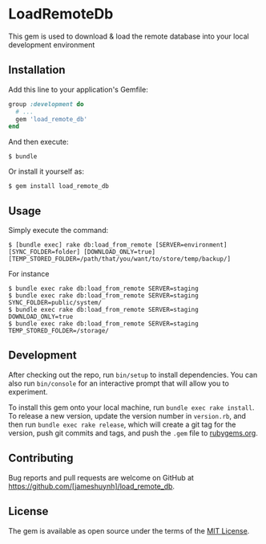 # LoadRemoteDb

This gem is used to download & load the remote database into your local development environment

## Installation

Add this line to your application's Gemfile:

```ruby
group :development do
  # ...
  gem 'load_remote_db'
end
```

And then execute:

    $ bundle

Or install it yourself as:

    $ gem install load_remote_db






## Usage

Simply execute the command:

    $ [bundle exec] rake db:load_from_remote [SERVER=environment] [SYNC_FOLDER=folder] [DOWNLOAD_ONLY=true] [TEMP_STORED_FOLDER=/path/that/you/want/to/store/temp/backup/]

For instance

    $ bundle exec rake db:load_from_remote SERVER=staging
    $ bundle exec rake db:load_from_remote SERVER=staging SYNC_FOLDER=public/system/
    $ bundle exec rake db:load_from_remote SERVER=staging DOWNLOAD_ONLY=true
    $ bundle exec rake db:load_from_remote SERVER=staging TEMP_STORED_FOLDER=/storage/



## Development

After checking out the repo, run `bin/setup` to install dependencies. You can also run `bin/console` for an interactive prompt that will allow you to experiment.

To install this gem onto your local machine, run `bundle exec rake install`. To release a new version, update the version number in `version.rb`, and then run `bundle exec rake release`, which will create a git tag for the version, push git commits and tags, and push the `.gem` file to [rubygems.org](https://rubygems.org).




## Contributing

Bug reports and pull requests are welcome on GitHub at https://github.com/[jameshuynh]/load_remote_db.



## License

The gem is available as open source under the terms of the [MIT License](http://opensource.org/licenses/MIT).


